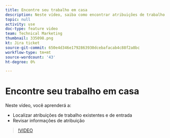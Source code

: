 ```yaml
---
title: Encontre seu trabalho em casa
description: Neste vídeo, saiba como encontrar atribuições de trabalho recebidas e existentes e revisar informações de atribuição .
topic: null
activity: use
doc-type: feature video
team: Technical Marketing
thumbnail: 335098.png
kt: Jira ticket
source-git-commit: 650e4d346e1792863930dcebafacab4c88f2a8bc
workflow-type: tm+mt
source-wordcount: '43'
ht-degree: 0%

---
```


# Encontre seu trabalho em casa

Neste vídeo, você aprenderá a:

* Localizar atribuições de trabalho existentes e de entrada
* Revisar informações de atribuição

>[!VIDEO](https://video.tv.adobe.com/v/335098/?quality=12&learn=on)
